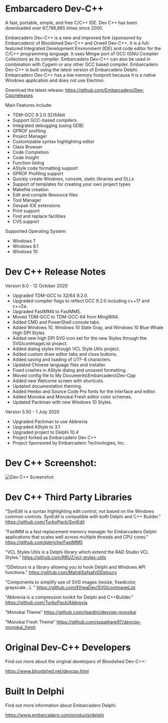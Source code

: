 # Embarcadero Dev-C++
A fast, portable, simple, and free C/C++ IDE. Dev C++ has been downloaded over 67,796,885 times since 2000.

Embarcadero Dev-C++ is a new and improved fork (sponsored by Embarcadero) of Bloodshed Dev-C++ and Orwell Dev-C++. It is a full-featured Integrated Development Environment (IDE) and code editor for the C/C++ programming language. It uses Mingw port of GCC (GNU Compiler Collection) as its compiler. Embarcadero Dev-C++ can also be used in combination with Cygwin or any other GCC based compiler. Embarcadero Dev-C++ is built using the latest version of Embarcadero Delphi. Embarcadero Dev-C++ has a low memory footprint because it is a native Windows application and does not use Electron.

Download the latest release:
<https://github.com/Embarcadero/Dev-Cpp/releases>

Main Features include:

- TDM-GCC 9.2.0 32/64bit
- Support GCC-based compilers
- Integrated debugging (using GDB)
- GPROF profiling
- Project Manager
- Customizable syntax highlighting editor
- Class Browser
- Code Completion
- Code Insight
- Function listing
- AStyle code formatting support
- GPROF Profiling support
- Quickly create Windows, console, static libraries and DLLs
- Support of templates for creating your own project types
- Makefile creation
- Edit and compile Resource files
- Tool Manager
- Devpak IDE extensions
- Print support
- Find and replace facilities
- CVS support

Supported Operating System:

- Windows 7
- Windows 8.1
- Windows 10

# Dev C++ Release Notes

Version 6.0 - 12 October 2020

- Upgraded TDM-GCC to 32/64 9.2.0.
- Upgraded compiler flags to reflect GCC 9.2.0 including c++17 and c++2a.
- Upgraded FastMM4 to FastMM5.
- Moved TDM-GCC to TDM-GCC-64 from MingW64.
- Added CMD and PowerShell console tabs.
- Added Windows 10, Windows 10 Slate Gray, and Windows 10 Blue Whale High DPI Styles
- Added new high DPI SVG icon set for the new Styles through the SVGIconImageList project.
- Added dialog styles through VCL Style Utils project.
- Added custom draw editor tabs and close buttons.
- Added saving and loading of UTF-8 characters.
- Updated Chinese language files and installer.
- Fixed crashes in AStyle dialog and unsaved formatting.
- Moved config file to My Documents\Embarcadero\Dev-Cpp
- Added new Welcome screen with shortcuts.
- Updated documentation theming.
- Added Heebo and Source Code Pro fonts for the interface and editor.
- Added Monokai and Monokai Fresh editor color schemes.
- Updated Packman with new Windows 10 Styles.

Version 5.50 - 1 July 2020

- Upgraded Packman to use Abbrevia
- Upgraded AStyle to 3.1
- Upgraded project to Delphi 10.4
- Project forked as Embarcadero Dev C++
- Project Sponsored by Embarcadero Technologies, Inc.


# Dev C++ Screenshot:

![Dev C++ Screenshot](https://raw.githubusercontent.com/Embarcadero/Dev-Cpp/master/Source/Images/screenshot800x600.png)

# Dev C++ Third Party Libraries

"SynEdit is a syntax highlighting edit control, not based on the Windows common controls. SynEdit is compatible with both Delphi and C++ Builder."
<https://github.com/TurboPack/SynEdit>

"FastMM is a fast replacement memory manager for Embarcadero Delphi applications that scales well across multiple threads and CPU cores."
<https://github.com/pleriche/FastMM5>

"VCL Styles Utils is a Delphi library which extend the RAD Studio VCL Styles."
<https://github.com/RRUZ/vcl-styles-utils>

"DDetours is a library allowing you to hook Delphi and Windows API functions."
<https://github.com/MahdiSafsafi/DDetours>

"Components to simplify use of SVG images (resize, fixedcolor, grayscale...). "
<https://github.com/EtheaDev/SVGIconImageList>

"Abbrevia is a compression toolkit for Delphi and C++Builder."
https://github.com/TurboPack/Abbrevia

"Monokai Theme"
<https://github.com/rbardini/devcpp-monokai>

"Monokai Fresh Theme"
<https://github.com/sspathare97/devcpp-monokai_fresh>

# Original Dev-C++ Developers

Find out more about the original developers of Bloodshed Dev-C++:

<https://www.bloodshed.net/devcpp.html>

# Built In Delphi

Find out more information about Embarcadero Delphi:

<https://www.embarcadero.com/products/delphi>
